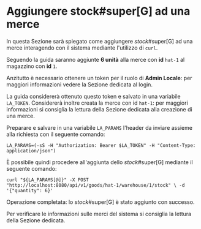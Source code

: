 # Aggiungere stock#super[G] ad una merce

In questa Sezione sarà spiegato come aggiungere _stock_#super[G] ad una merce interagendo con il sistema mediante l'utilizzo di `curl`.

Seguendo la guida saranno aggiunte **6 unità** alla merce con **id** `hat-1` al magazzino con **id** `1`.

Anzitutto è necessario ottenere un token per il ruolo di **Admin Locale**: per maggiori informazioni vedere la Sezione dedicata al login.

La guida considererà ottenuto questo token e salvato in una variabile `LA_TOKEN`. Considererà inoltre creata la merce con id `hat-1`: per maggiori informazioni si consiglia la lettura della Sezione dedicata alla creazione di una merce.

Preparare e salvare in una variabile `LA_PARAMS` l'header da inviare assieme alla richiesta con il seguente comando:

`LA_PARAMS=(-sS -H "Authorization: Bearer $LA_TOKEN" -H "Content-Type: application/json")`

È possibile quindi procedere all'aggiunta dello _stock_#super[G] mediante il seguente comando:

`curl "${LA_PARAMS[@]}" -X POST "http://localhost:8080/api/v1/goods/hat-1/warehouse/1/stock" \
  -d '{"quantity": 6}'`

Operazione completata: lo _stock_#super[G] è stato aggiunto con successo.

Per verificare le informazioni sulle merci del sistema si consiglia la lettura della Sezione dedicata.
